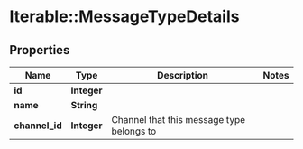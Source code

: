 # Iterable::MessageTypeDetails

## Properties
Name | Type | Description | Notes
------------ | ------------- | ------------- | -------------
**id** | **Integer** |  | 
**name** | **String** |  | 
**channel_id** | **Integer** | Channel that this message type belongs to | 

